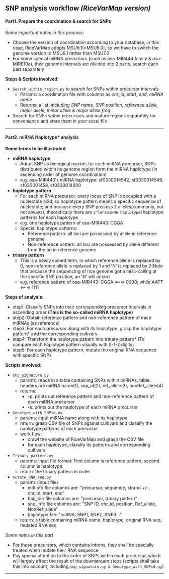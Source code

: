 ## SNP analysis workflow *(RiceVarMap version)*
#### Part1. Prepare the coordination & search for SNPs
*Some important notes in this process:*

* Choose the version of coordination according to your database, in this case, RiceVarMap adopts MSU6.1(=MSU6.0), so we have to switch the genome version to MSU6.1 rather than MSU7.0
* For some special miRNA precursors (such as osa-MIR444 family & osa-MIR810a), their genome intervals are divided into 2 parts, search each part separately

**Steps & Scripts involved:**

* ```Search_within_region.py``` to search for SNPs within precursor intervals
	* Params: a coordination file with columns as *chr_id, start, end, miRNA name*
	* Returns: a list, including *SNP name, SNP position, reference allele, major allele, minor allele & major allele freq*
* Search for SNPs within precursors and mature regions separately for convenience and store them in your excel file

***
#### Part2. miRNA Haplotype* analysis
**Some terms to be illustrated**

* **miRNA haplotype**
	* Adopt SNP as biological marker, for each miRNA precursor, SNPs distributed within its genome region form the miRNA haplotype (in ascending order of genome coordination)
	* e.g. osa-MIR443's miRNA haplotype: sf0330014542, sf0330014549, sf033001458, sf0330014600
* **haplotype pattern**
	* For each miRNA precursor, every locus of SNP is occupied with a nucleotide acid, so haplotype pattern means a specific sequence of nucleotide; and because every SNP possess 2 alleles(commonly, but not always), theoretically there are ```2^len(miRNA haplotype)```haplotype patterns for each haplotype
	* e.g. one haplotype pattern of osa-MIR443: CGGA
	* Special haplotype patterns:
		* Reference pattern: all loci are possessed by allele in reference genome
		* Non-reference pattern: all loci are possessed by allele different from the on in reference genome
* **trinary pattern**
	* This is a newly coined term, in which reference allele is replaced by 0, non-reference allele is replaced by 1 and 'N' is replaced by 2(Note that because the sequencing of rice genome got a miss-calling at the specific SNP position, an 'N' will occur)
	* e.g. reference pattern of osa-MIR443: CGGA <===> 0000; while AATT <===> 1111

**Steps of analysis:**

* step1: Classify SNPs into their corresponding precursor intervals in ascending order **(This is the so-called miRNA haplotype)**
* step2: Obtain reference pattern and non-reference pattern of each miRNAs (as reference)
* step3: For each precursor along with its haplotype, grasp the haplotype pattern* and the corresponding cultivars
* step4: Transform the haplotype pattern into trinary pattern* (To compare each haplotype pattern visually with 0-1-2 digits)
* step5: For each haplotype pattern, mutate the original RNA sequence with specific SNPs

**Scripts involved:**

* ```snp_signature.py```
	* params: reads in a table containing SNPs within miRNAs, table headers are miRNA name(1), snp_id(2), ref_allele(3), nonRef_allele(4)
	* returns:
		* -p: prints out reference pattern and non-reference pattern of each miRNA precursor
		* -s: prints out the haplotype of each miRNA precursor
* ```Genotype_with_SNPid.py```
	* params: input miRNA name along with its haplotype
	* return: grasp CSV file of SNPs against cultivars and classify the haplotype patterns of each precursor
	* work flow:
		* crawl the website of RiceVarMap and grasp the CSV file
		* for each haplotype, classify its patterns and corresponding cultivars
* ```Trinary_pattern.py```
	* params: Input file format: First column is reference pattern, second column is haplotype
	* return: the trinary pattern in order
* ```mutate_RNA_seq.py```
	* params (input file)
		* miRinfo file columns are: "precursor, sequence, strand +/-, chr_id, start, end"
		* hap_tab file columns are: "precursor, trinary pattern"
		* snp_info file columns are: "SNP ID, chr_id, position, Ref_allele, NonRef_allele"
		* haplotype file: "miRNA: SNP1, SNP2, SNP3..."
	* return: a table containing miRNA name, haplotype, original RNA seq, mutated RNA seq

*Some notes in this part*

* For those precursors, which contains introns, they shall be specially treated when mutate their RNA sequence
* Pay special attention to the order of SNPs within each precursor, which will largely affect the result of the downstream steps (scripts shall take this into account, including ```snp_signature.py & Genotype_with_SNPid.py```)
	
***
